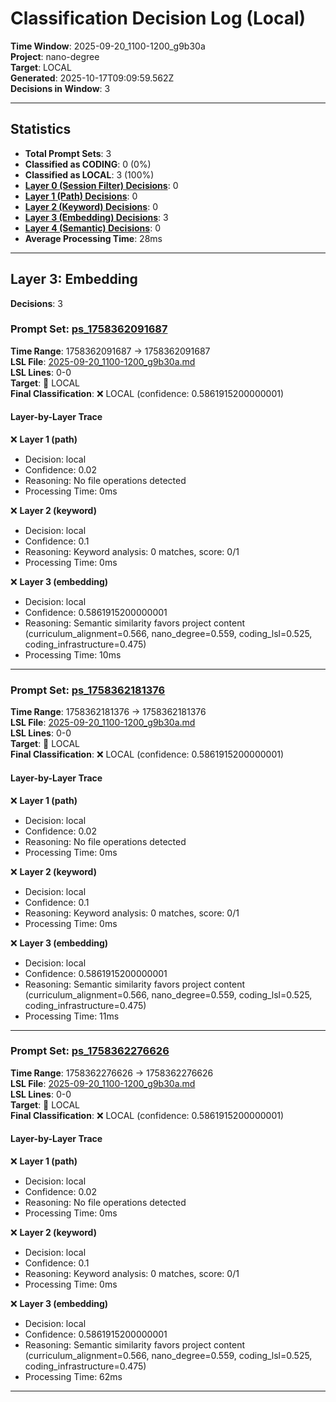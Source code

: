 # Classification Decision Log (Local)

**Time Window**: 2025-09-20_1100-1200_g9b30a<br>
**Project**: nano-degree<br>
**Target**: LOCAL<br>
**Generated**: 2025-10-17T09:09:59.562Z<br>
**Decisions in Window**: 3

---

## Statistics

- **Total Prompt Sets**: 3
- **Classified as CODING**: 0 (0%)
- **Classified as LOCAL**: 3 (100%)
- **[Layer 0 (Session Filter) Decisions](#layer-0-session-filter)**: 0
- **[Layer 1 (Path) Decisions](#layer-1-path)**: 0
- **[Layer 2 (Keyword) Decisions](#layer-2-keyword)**: 0
- **[Layer 3 (Embedding) Decisions](#layer-3-embedding)**: 3
- **[Layer 4 (Semantic) Decisions](#layer-4-semantic)**: 0
- **Average Processing Time**: 28ms

---

## Layer 3: Embedding

**Decisions**: 3

### Prompt Set: [ps_1758362091687](../../history/2025-09-20_1100-1200_g9b30a.md#ps_1758362091687)

**Time Range**: 1758362091687 → 1758362091687<br>
**LSL File**: [2025-09-20_1100-1200_g9b30a.md](../../history/2025-09-20_1100-1200_g9b30a.md#ps_1758362091687)<br>
**LSL Lines**: 0-0<br>
**Target**: 📍 LOCAL<br>
**Final Classification**: ❌ LOCAL (confidence: 0.5861915200000001)

#### Layer-by-Layer Trace

❌ **Layer 1 (path)**
- Decision: local
- Confidence: 0.02
- Reasoning: No file operations detected
- Processing Time: 0ms

❌ **Layer 2 (keyword)**
- Decision: local
- Confidence: 0.1
- Reasoning: Keyword analysis: 0 matches, score: 0/1
- Processing Time: 0ms

❌ **Layer 3 (embedding)**
- Decision: local
- Confidence: 0.5861915200000001
- Reasoning: Semantic similarity favors project content (curriculum_alignment=0.566, nano_degree=0.559, coding_lsl=0.525, coding_infrastructure=0.475)
- Processing Time: 10ms

---

### Prompt Set: [ps_1758362181376](../../history/2025-09-20_1100-1200_g9b30a.md#ps_1758362181376)

**Time Range**: 1758362181376 → 1758362181376<br>
**LSL File**: [2025-09-20_1100-1200_g9b30a.md](../../history/2025-09-20_1100-1200_g9b30a.md#ps_1758362181376)<br>
**LSL Lines**: 0-0<br>
**Target**: 📍 LOCAL<br>
**Final Classification**: ❌ LOCAL (confidence: 0.5861915200000001)

#### Layer-by-Layer Trace

❌ **Layer 1 (path)**
- Decision: local
- Confidence: 0.02
- Reasoning: No file operations detected
- Processing Time: 0ms

❌ **Layer 2 (keyword)**
- Decision: local
- Confidence: 0.1
- Reasoning: Keyword analysis: 0 matches, score: 0/1
- Processing Time: 0ms

❌ **Layer 3 (embedding)**
- Decision: local
- Confidence: 0.5861915200000001
- Reasoning: Semantic similarity favors project content (curriculum_alignment=0.566, nano_degree=0.559, coding_lsl=0.525, coding_infrastructure=0.475)
- Processing Time: 11ms

---

### Prompt Set: [ps_1758362276626](../../history/2025-09-20_1100-1200_g9b30a.md#ps_1758362276626)

**Time Range**: 1758362276626 → 1758362276626<br>
**LSL File**: [2025-09-20_1100-1200_g9b30a.md](../../history/2025-09-20_1100-1200_g9b30a.md#ps_1758362276626)<br>
**LSL Lines**: 0-0<br>
**Target**: 📍 LOCAL<br>
**Final Classification**: ❌ LOCAL (confidence: 0.5861915200000001)

#### Layer-by-Layer Trace

❌ **Layer 1 (path)**
- Decision: local
- Confidence: 0.02
- Reasoning: No file operations detected
- Processing Time: 0ms

❌ **Layer 2 (keyword)**
- Decision: local
- Confidence: 0.1
- Reasoning: Keyword analysis: 0 matches, score: 0/1
- Processing Time: 0ms

❌ **Layer 3 (embedding)**
- Decision: local
- Confidence: 0.5861915200000001
- Reasoning: Semantic similarity favors project content (curriculum_alignment=0.566, nano_degree=0.559, coding_lsl=0.525, coding_infrastructure=0.475)
- Processing Time: 62ms

---

